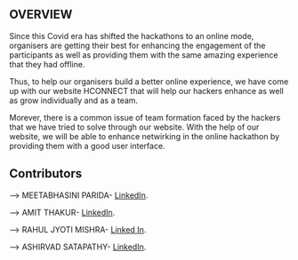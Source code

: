 ## OVERVIEW 

Since this Covid era has shifted the hackathons to an online mode, organisers are getting their best for enhancing the engagement of the participants as well as providing them with the same amazing experience that they had offline.

Thus, to help our organisers build a better online experience, we have come up with our website HCONNECT that will help our hackers enhance as well as grow individually and as a team. 

Morever, there is a common issue of team formation faced by the hackers that we have tried to solve through our website. With the help of our website, we will be able to enhance netwirking in the online hackathon by providing them with a good user interface.


## Contributors

--> MEETABHASINI PARIDA- [LinkedIn](https://www.linkedin.com/in/meetabhashini-parida-730597212/).

--> AMIT THAKUR-  [LinkedIn](https://www.linkedin.com/in/amit-thakur-a2321b154).

--> RAHUL JYOTI MISHRA- [Linked In](https://www.linkedin.com/in/rahulmishraok/).

--> ASHIRVAD SATAPATHY- [LinkedIn](https://www.linkedin.com/in/ashirvad-satapathy-2291961b7/).

